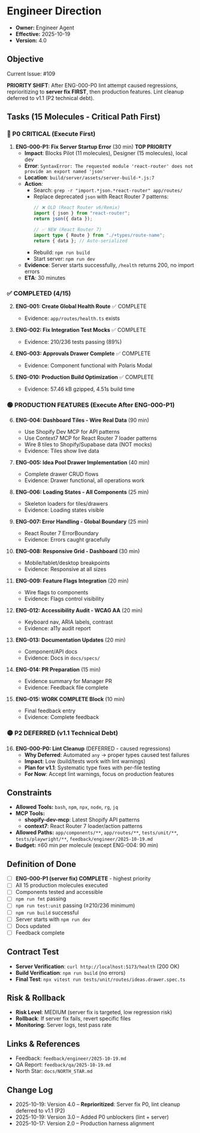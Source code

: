 # Engineer Direction

- **Owner:** Engineer Agent
- **Effective:** 2025-10-19
- **Version:** 4.0

## Objective

Current Issue: #109

**PRIORITY SHIFT**: After ENG-000-P0 lint attempt caused regressions, reprioritizing to **server fix FIRST**, then production features. Lint cleanup deferred to v1.1 (P2 technical debt).

## Tasks (15 Molecules - Critical Path First)

### 🔴 P0 CRITICAL (Execute First)

1. **ENG-000-P1: Fix Server Startup Error** (30 min) **TOP PRIORITY**
   - **Impact**: Blocks Pilot (11 molecules), Designer (15 molecules), local dev
   - **Error**: `SyntaxError: The requested module 'react-router' does not provide an export named 'json'`
   - **Location**: `build/server/assets/server-build-*.js:7`
   - **Action**:
     - Search: `grep -r "import.*json.*react-router" app/routes/`
     - Replace deprecated `json` with React Router 7 patterns:
       ```typescript
       // ❌ OLD (React Router v6/Remix)
       import { json } from "react-router";
       return json({ data });
       
       // ✅ NEW (React Router 7)
       import type { Route } from "./+types/route-name";
       return { data }; // Auto-serialized
       ```
     - Rebuild: `npm run build`
     - Start server: `npm run dev`
   - **Evidence**: Server starts successfully, `/health` returns 200, no import errors
   - **ETA**: 30 minutes

### ✅ COMPLETED (4/15)

2. **ENG-001: Create Global Health Route** ✅ COMPLETE
   - Evidence: `app/routes/health.ts` exists

3. **ENG-002: Fix Integration Test Mocks** ✅ COMPLETE
   - Evidence: 210/236 tests passing (89%)

4. **ENG-003: Approvals Drawer Complete** ✅ COMPLETE
   - Evidence: Component functional with Polaris Modal

5. **ENG-010: Production Build Optimization** ✅ COMPLETE
   - Evidence: 57.46 kB gzipped, 4.51s build time

### 🟢 PRODUCTION FEATURES (Execute After ENG-000-P1)

6. **ENG-004: Dashboard Tiles - Wire Real Data** (90 min)
   - Use Shopify Dev MCP for API patterns
   - Use Context7 MCP for React Router 7 loader patterns
   - Wire 8 tiles to Shopify/Supabase data (NOT mocks)
   - Evidence: Tiles show live data

7. **ENG-005: Idea Pool Drawer Implementation** (40 min)
   - Complete drawer CRUD flows
   - Evidence: Drawer functional, all operations work

8. **ENG-006: Loading States - All Components** (25 min)
   - Skeleton loaders for tiles/drawers
   - Evidence: Loading states visible

9. **ENG-007: Error Handling - Global Boundary** (25 min)
   - React Router 7 ErrorBoundary
   - Evidence: Errors caught gracefully

10. **ENG-008: Responsive Grid - Dashboard** (30 min)
    - Mobile/tablet/desktop breakpoints
    - Evidence: Responsive at all sizes

11. **ENG-009: Feature Flags Integration** (20 min)
    - Wire flags to components
    - Evidence: Flags control visibility

12. **ENG-012: Accessibility Audit - WCAG AA** (20 min)
    - Keyboard nav, ARIA labels, contrast
    - Evidence: a11y audit report

13. **ENG-013: Documentation Updates** (20 min)
    - Component/API docs
    - Evidence: Docs in `docs/specs/`

14. **ENG-014: PR Preparation** (15 min)
    - Evidence summary for Manager PR
    - Evidence: Feedback file complete

15. **ENG-015: WORK COMPLETE Block** (10 min)
    - Final feedback entry
    - Evidence: Complete feedback

### 🟡 P2 DEFERRED (v1.1 Technical Debt)

16. **ENG-000-P0: Lint Cleanup** (DEFERRED - caused regressions)
    - **Why Deferred**: Automated `any` → proper types caused test failures
    - **Impact**: Low (build/tests work with lint warnings)
    - **Plan for v1.1**: Systematic type fixes with per-file testing
    - **For Now**: Accept lint warnings, focus on production features

## Constraints

- **Allowed Tools:** `bash`, `npm`, `npx`, `node`, `rg`, `jq`
- **MCP Tools:**
  - **shopify-dev-mcp**: Latest Shopify API patterns
  - **context7**: React Router 7 loader/action patterns
- **Allowed Paths:** `app/components/**`, `app/routes/**`, `tests/unit/**`, `tests/playwright/**`, `feedback/engineer/2025-10-19.md`
- **Budget:** ≤60 min per molecule (except ENG-004: 90 min)

## Definition of Done

- [ ] **ENG-000-P1 (server fix) COMPLETE** - highest priority
- [ ] All 15 production molecules executed
- [ ] Components tested and accessible
- [ ] `npm run fmt` passing
- [ ] `npm run test:unit` passing (≥210/236 minimum)
- [ ] `npm run build` successful
- [ ] Server starts with `npm run dev`
- [ ] Docs updated
- [ ] Feedback complete

## Contract Test

- **Server Verification**: `curl http://localhost:5173/health` (200 OK)
- **Build Verification**: `npm run build` (no errors)
- **Final Test**: `npx vitest run tests/unit/routes/ideas.drawer.spec.ts`

## Risk & Rollback

- **Risk Level**: MEDIUM (server fix is targeted, low regression risk)
- **Rollback**: If server fix fails, revert specific files
- **Monitoring**: Server logs, test pass rate

## Links & References

- Feedback: `feedback/engineer/2025-10-19.md`
- QA Report: `feedback/qa/2025-10-19.md`
- North Star: `docs/NORTH_STAR.md`

## Change Log

- 2025-10-19: Version 4.0 – **Reprioritized**: Server fix P0, lint cleanup deferred to v1.1 (P2)
- 2025-10-19: Version 3.0 – Added P0 unblockers (lint + server)
- 2025-10-17: Version 2.0 – Production harness alignment
